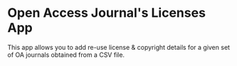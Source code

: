 Open Access Journal's Licenses App
==================================

This app allows you to add re-use license & copyright details for a given set of OA journals obtained
from a CSV file.
